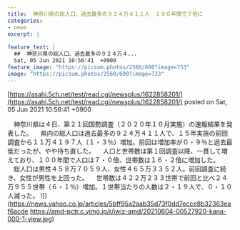```yaml
---
title:  神奈川県の総人口、過去最多の９２４万４１１人　１００年間で７倍に  
categories:
- news
excerpt: |
  
feature_text: |
  ##  神奈川県の総人口、過去最多の９２４万４...
  Sat, 05 Jun 2021 10:56:41  +0900
feature_image: "https://picsum.photos/2560/600?image=733"
image: "https://picsum.photos/2560/600?image=733"
---
```


[https://asahi.5ch.net/test/read.cgi/newsplus/1622858201/](https://asahi.5ch.net/test/read.cgi/newsplus/1622858201/)
posted on Sat, 05 Jun 2021 10:56:41  +0900

<!--more-->

　神奈川県は４日、第２１回国勢調査（２０２０年１０月実施）の速報結果を発表した。 　県内の総人口は過去最多の９２４万４１１人で、１５年実施の前回調査から１１万４１９７人（１・３％）増加。前回は増加率が０・９％と過去最低だったが、やや持ち直した。 　人口と世帯数は第１回調査以降、一貫して増えており、１００年間で人口は７・０倍、世帯数は１６・２倍に増加した。 　総人口は男性４５８万７０５９人、女性４６５万３３５２人。前回調査に続き、女性が男性を上回った。 　世帯数は４２２万２３３世帯で前回と比べ２４万９５５世帯（６・１％）増加。１世帯当たりの人数は２・１９人で、０・１０人減った。 ![](https://news.yahoo.co.jp/articles/5bff95a2aab35d73f0dd7ecce8b32363eaf6acde https://amd-pctr.c.yimg.jp/r/iwiz-amd/20210604-00527920-kana-000-1-view.jpg)
